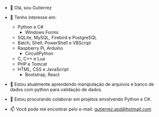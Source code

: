 - 👋 Olá, sou Gutierrez

- 👀 Tenho interesse em:
  - Python e C#
    - Windows Forms
  - SQLite, MySQL, Firebird e PostgreSQL
  - Batch, Shell, PowerShell e VBScript
  - Raspberry Pi, Arduino
    - CircuitPython
  - C, C++ e Lua
  - PHP e Tomcat
  - HTML, CSS e JavaScript
    - Bootstrap, React

- 🌱 Estou atualmente aprendendo manipulação de arquivos e banco de dados com python para validação de dados.

- 👯 Estou procurando colaborar em projetos envolvendo Python e C#.

- 📫 Você pode me encontrar pelo e-mail: [gutierrez.asd@hotmail.com](mailto:gutierrez.asd@hotmail.com)
